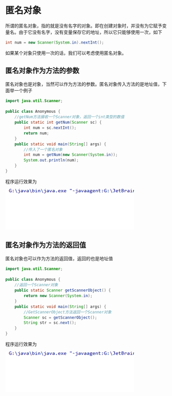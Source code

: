 # 匿名对象

所谓的匿名对象，指的就是没有名字的对象。即在创建对象时，并没有为它赋予变量名。由于它没有名字，没有变量保存它的地址，所以它只能够使用一次，如下

```java
int num = new Scanner(System.in).nextInt();
```

如果某个对象只使用一次的话，我们可以考虑使用匿名对象。

## 匿名对象作为方法的参数

匿名对象也是对象，当然可以作为方法的参数。匿名对象传入方法的是地址值，下面举一个例子

```java
import java.util.Scanner;

public class Anonymous {
    //getNum方法接收一个Scanner对象，返回一个int类型的数值
    public static int getNum(Scanner sc) {
        int num = sc.nextInt();
        return num;
    }
    public static void main(String[] args) {
        //传入了一个匿名对象
        int num = getNum(new Scanner(System.in));
        System.out.println(num);
    }
}

```

程序运行效果为

<img src="images/Anonymous.gif">

## 匿名对象作为方法的返回值

匿名对象也可以作为方法的返回值，返回的也是地址值

```java
import java.util.Scanner;

public class Anonymous {
    //返回一个Scanner对象
    public static Scanner getScannerObject() {
        return new Scanner(System.in);
    }
    public static void main(String[] args) {
        //GetScannerObject方法返回一个Scanner对象
        Scanner sc = getScannerObject();
        String str = sc.next();
    }
}

```

程序运行效果为

<img src="images/Anonymous2.gif">

